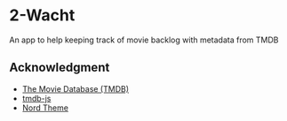 2-Wacht
======================================
An app to help keeping track of movie backlog with metadata from TMDB

## Acknowledgment
- [The Movie Database (TMDB)](https://www.themoviedb.org)
- [tmdb-js](https://github.com/david98hall/tmdb-js)
- [Nord Theme](https://www.nordtheme.com)
